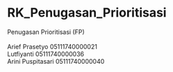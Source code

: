 # RK_Penugasan_Prioritisasi
Penugasan Prioritisasi (FP)
<br>
<br>
 Arief Prasetyo 05111740000021
<br>
 Lutfiyanti 05111740000036
<br>
 Arini Puspitasari 05111740000040

